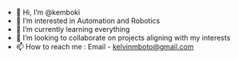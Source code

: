 - 👋 Hi, I’m @kemboki
- 👀 I’m interested in Automation and Robotics
- 🌱 I’m currently learning everything
- 💞️ I’m looking to collaborate on projects aligning with my interests
- 📫 How to reach me : Email - kelvinmboto@gmail.com

<!---
kemboki/kemboki is a ✨ special ✨ repository because its `README.md` (this file) appears on your GitHub profile.
You can click the Preview link to take a look at your changes.
--->
